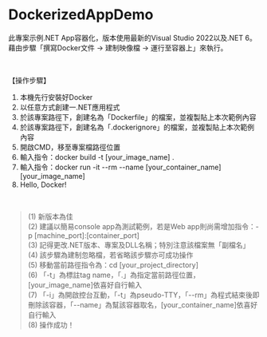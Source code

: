 # DockerizedAppDemo
此專案示例.NET App容器化，版本使用最新的Visual Studio 2022以及.NET 6。  
藉由步驟「撰寫Docker文件 -> 建制映像檔 -> 運行至容器上」來執行。

<br /> 

【操作步驟】
1. 本機先行安裝好Docker
2. 以任意方式創建一.NET應用程式
3. 於該專案路徑下，創建名為「Dockerfile」的檔案，並複製貼上本次範例內容
4. 於該專案路徑下，創建名為「.dockerignore」的檔案，並複製貼上本次範例內容
5. 開啟CMD，移至專案檔路徑位置
6. 輸入指令：docker build -t [your_image_name] .
7. 輸入指令：docker run -it --rm --name [your_container_name] [your_image_name]
8. Hello, Docker!
<br /> 

>(1) 新版本為佳  
(2) 建議以簡易console app為測試範例，若是Web app則尚需增加指令：-p [machine_port]:[container_port]  
(3) 記得更改.NET版本、專案及DLL名稱；特別注意該檔案無「副檔名」  
(4) 該步驟為建制忽略檔，若省略該步驟亦可成功操作  
(5) 移動當前路徑指令為：cd [your_project_directory]  
(6) 「-t」為標註tag name，「.」為指定當前路徑位置，[your_image_name]依喜好自行輸入  
(7) 「-i」為開啟控台互動，「-t」為pseudo-TTY，「--rm」為程式結束後即刪除該容器，「--name」為幫該容器取名，[your_container_name]依喜好自行輸入  
(8) 操作成功！  
